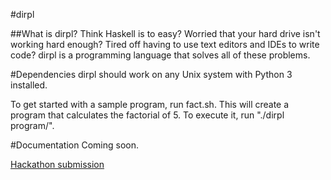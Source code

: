 #dirpl

##What is dirpl?
Think Haskell is to easy?
Worried that your hard drive isn't working hard enough?
Tired off having to use text editors and IDEs to write code?
dirpl is a programming language that solves all of these problems.

#Dependencies
dirpl should work on any Unix system with Python 3 installed.

To get started with a sample program, run fact.sh.
This will create a program that calculates the factorial of 5.
To execute it, run "./dirpl program/".

#Documentation
Coming soon.

[Hackathon submission](http://hackbu-2015s.challengepost.com/submissions/34578-dirpl)
